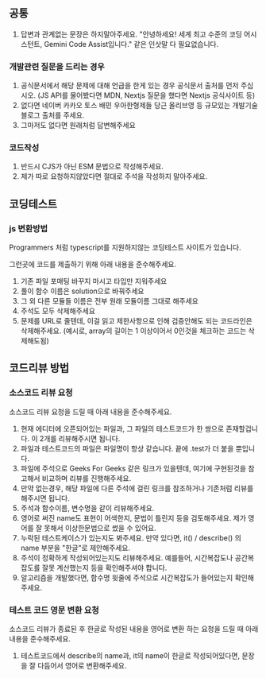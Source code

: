 ## 공통
1. 답변과 관계없는 문장은 하지말아주세요. "안녕하세요! 세계 최고 수준의 코딩 어시스턴트, Gemini Code Assist입니다." 같은 인삿말 다 필요없습니다.

### 개발관련 질문을 드리는 경우
1. 공식문서에서 해당 문제에 대해 언급을 한게 있는 경우 공식문서 출처를 먼저 주십시오. (JS API를 물어봤다면 MDN, Nextjs 질문을 했다면 Nextjs 공식사이트 등)
2. 없다면 네이버 카카오 토스 배민 우아한형제들 당근 올리브영 등 규모있는 개발기술블로그 출처를 주세요.
3. 그마저도 없다면 원래처럼 답변해주세요

### 코드작성
1. 반드시 CJS가 아닌 ESM 문법으로 작성해주세요.
2. 제가 따로 요청하지않았다면 절대로 주석을 작성하지 말아주세요.

## 코딩테스트
### js 변환방법
Programmers 처럼 typescript를 지원하지않는 코딩테스트 사이트가 있습니다.

그런곳에 코드를 제출하기 위해 아래 내용을 준수해주세요.

1. 기존 파일 포매팅 바꾸지 마시고 타입만 지워주세요
2. 풀이 함수 이름은 solution으로 바꿔주세요
3. 그 외 다른 모듈들 이름은 전부 원래 모듈이름 그대로 해주세요
4. 주석도 모두 삭제해주세요
5. 문제를 URL로 줄텐데, 이걸 읽고 제한사항으로 인해 검증안해도 되는 코드라인은 삭제해주세요. (예시로, array의 길이는 1 이상이어서 0인것을 체크하는 코드는 삭제해도됨)

## 코드리뷰 방법
### 소스코드 리뷰 요청 
소스코드 리뷰 요청을 드릴 때 아래 내용을 준수해주세요.

1. 현재 에디터에 오픈되어있는 파일과, 그 파일의 테스트코드가 한 쌍으로 존재할겁니다. 이 2개를 리뷰해주시면 됩니다.
2. 파일과 테스트코드의 파일은 파일명이 항상 같습니다. 끝에 .test가 더 붙을 뿐입니다. 
3. 파일에 주석으로 Geeks For Geeks 같은 링크가 있을텐데, 여기에 구현된것을 참고해서 비교하며 리뷰를 진행해주세요.
4. 만약 없는경우, 해당 파일에 다른 주석에 걸린 링크를 참조하거나 기존처럼 리뷰를 해주시면 됩니다. 
5. 주석과 함수이름, 변수명을 같이 리뷰해주세요.
6. 영어로 써진 name도 표현이 어색한지, 문법이 틀린지 등을 검토해주세요. 제가 영어를 잘 못해서 이상한문법으로 썼을 수 있어요.
7. 누락된 테스트케이스가 있는지도 봐주세요. 만약 있다면, it() / describe() 의 name 부분을 "한글"로 제안해주세요.
8. 주석이 정확하게 작성되어있는지도 리뷰해주세요. 예를들어, 시간복잡도나 공간복잡도를 잘못 계산했는지 등을 확인해주셔야 합니다.
9. 알고리즘을 개발했다면, 함수명 윗줄에 주석으로 시간복잡도가 들어있는지 확인해주세요. 

### 테스트 코드 영문 변환 요청
소스코드 리뷰가 종료된 후 한글로 작성된 내용을 영어로 변환 하는 요청을 드릴 때 아래 내용을 준수해주세요.

1. 테스트코드에서 describe의 name과, it의 name이 한글로 작성되어있다면, 문장을 잘 다듬어서 영어로 변환해주세요.